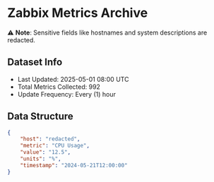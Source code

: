 # Zabbix Metrics Archive

⚠️ **Note**: Sensitive fields like hostnames and system descriptions are redacted.

## Dataset Info
- Last Updated: 2025-05-01 08:00 UTC
- Total Metrics Collected: 992
- Update Frequency: Every (1) hour

## Data Structure
```json
{
    "host": "redacted",
    "metric": "CPU Usage",
    "value": "12.5",
    "units": "%",
    "timestamp": "2024-05-21T12:00:00"
}
```

